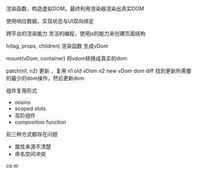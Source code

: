 渲染函数，构造虚拟DOM，最终利用渲染器渲染出真实DOM

使用响应数据，实现状态与UI双向绑定

跨平台的渲染能力
灵活的编程，使用js的能力来创建页面结构

h(tag, props, children) 渲染函数
生成vDom

mount(vDom, container)
将vdom转换成真实的dom

patch(n1, n2) 更新 ，复用
n1 old vDom
n2 new vDom
dom diff 找到更新所需要的最少的dom操作，然后更新dom


组件复用形式
+ mixins
+ scoped slots
+ 高阶组件
+ composition function 

前三种方式都存在问题
+ 属性来源不清楚
+ 命名空间冲突

co m